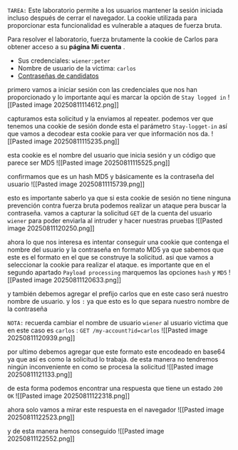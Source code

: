 `TAREA:` Este laboratorio permite a los usuarios mantener la sesión iniciada incluso después de cerrar el navegador. La cookie utilizada para proporcionar esta funcionalidad es vulnerable a ataques de fuerza bruta.

Para resolver el laboratorio, fuerza brutamente la cookie de Carlos para obtener acceso a su **página Mi cuenta** .

- Sus credenciales: `wiener:peter`
- Nombre de usuario de la víctima: `carlos`
- [Contraseñas de candidatos](https://portswigger.net/web-security/authentication/auth-lab-passwords)

primero vamos a iniciar sesión con las credenciales que nos han proporcionado y lo importante aquí es marcar la opción de `Stay logged in`
![[Pasted image 20250811114612.png]]

capturamos esta solicitud y la enviamos al repeater. podemos ver que tenemos una cookie de sesión donde esta el parámetro `Stay-logget-in` así que vamos a decodear esta cookie para ver que información nos da.
![[Pasted image 20250811115235.png]]

esta cookie es el nombre del usuario que inicia sesión y un código que parece ser MD5
![[Pasted image 20250811115525.png]]

confirmamos que es un hash MD5 y básicamente es la contraseña del usuario
![[Pasted image 20250811115739.png]]

esto es importante saberlo ya que si esta cookie de sesión no tiene ninguna prevención contra fuerza bruta podemos realizar un ataque pera buscar la contraseña. vamos a capturar la solicitud `GET` de la cuenta del usuario `wiener` para poder enviarla al intruder y hacer nuestras pruebas
![[Pasted image 20250811120250.png]]

ahora lo que nos interesa es intentar conseguir una cookie que contenga el nombre del usuario y la contraseña en formato MD5 ya que sabemos que este es el formato en el que se construye la solicitud. asi que vamos a seleccionar la cookie para realizar el ataque. es importante que en el segundo apartado `Payload processing` marquemos las opciones `hash` y `MD5` 
![[Pasted image 20250811120633.png]]

y también debemos agregar el prefijo carlos que en este caso será nuestro nombre de usuario. y los `:` ya que esto es lo que separa nuestro nombre de la contraseña

`NOTA:` recuerda cambiar el nombre de usuario `wiener` al usuario victima que en este caso es `carlos` : `GET /my-account?id=carlos` 
![[Pasted image 20250811120939.png]]

por ultimo debemos agregar que este formato este encodeado en base64 ya que así es como la solicitud lo trabaja. de esta manera no tendremos ningún inconveniente en como se procesa la solicitud 
![[Pasted image 20250811121133.png]]

de esta forma podemos encontrar una respuesta que tiene un estado `200 OK` 
![[Pasted image 20250811122318.png]]

ahora solo vamos a mirar este respuesta en el navegador
![[Pasted image 20250811122523.png]]

y de esta manera hemos conseguido 
![[Pasted image 20250811122552.png]]